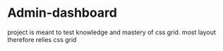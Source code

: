 # Admin-dashboard
project is meant to test knowledge and mastery of css grid. most layout therefore relies css grid
